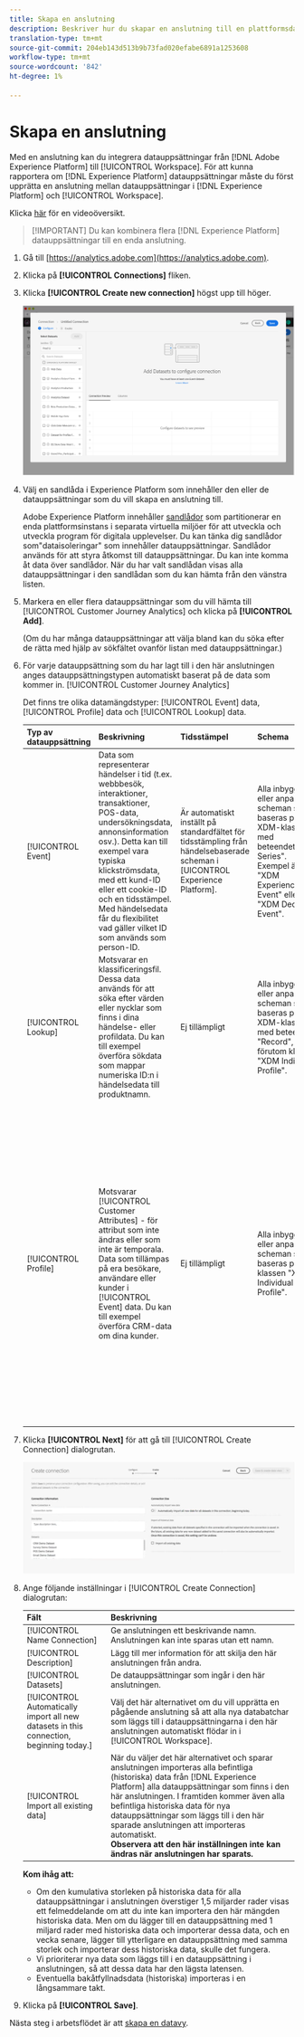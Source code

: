 ```yaml
---
title: Skapa en anslutning
description: Beskriver hur du skapar en anslutning till en plattformsdatauppsättning i kundreseanalysen.
translation-type: tm+mt
source-git-commit: 204eb143d513b9b73fad020efabe6891a1253608
workflow-type: tm+mt
source-wordcount: '842'
ht-degree: 1%

---
```



# Skapa en anslutning

Med en anslutning kan du integrera datauppsättningar från [!DNL Adobe Experience Platform] till [!UICONTROL Workspace]. För att kunna rapportera om [!DNL Experience Platform] datauppsättningar måste du först upprätta en anslutning mellan datauppsättningar i [!DNL Experience Platform] och [!UICONTROL Workspace].

Klicka [här](https://docs.adobe.com/content/help/en/platform-learn/tutorials/cja/connecting-customer-journey-analytics-to-data-sources-in-platform.html) för en videoöversikt.

>[!IMPORTANT] Du kan kombinera flera [!DNL Experience Platform] datauppsättningar till en enda anslutning.

1. Gå till [https://analytics.adobe.com](https://analytics.adobe.com).

1. Klicka på **[!UICONTROL Connections]** fliken.

1. Klicka **[!UICONTROL Create new connection]** högst upp till höger.

   ![Skapa anslutning](assets/create-connection.png)

1. Välj en sandlåda i Experience Platform som innehåller den eller de datauppsättningar som du vill skapa en anslutning till.

   Adobe Experience Platform innehåller [sandlådor](https://docs.adobe.com/content/help/en/experience-platform/sandbox/home.html) som partitionerar en enda plattformsinstans i separata virtuella miljöer för att utveckla och utveckla program för digitala upplevelser. Du kan tänka dig sandlådor som&quot;dataisoleringar&quot; som innehåller datauppsättningar. Sandlådor används för att styra åtkomst till datauppsättningar. Du kan inte komma åt data över sandlådor. När du har valt sandlådan visas alla datauppsättningar i den sandlådan som du kan hämta från den vänstra listen.

1. Markera en eller flera datauppsättningar som du vill hämta till [!UICONTROL Customer Journey Analytics] och klicka på **[!UICONTROL Add]**.

   (Om du har många datauppsättningar att välja bland kan du söka efter de rätta med hjälp av sökfältet ovanför listan med datauppsättningar.)

1. För varje datauppsättning som du har lagt till i den här anslutningen anges datauppsättningstypen automatiskt baserat på de data som kommer in. [!UICONTROL Customer Journey Analytics]

   Det finns tre olika datamängdstyper: [!UICONTROL Event] data, [!UICONTROL Profile] data och [!UICONTROL Lookup] data.

   | Typ av datauppsättning | Beskrivning | Tidsstämpel | Schema | Person-ID |
   |---|---|---|---|---|
   | [!UICONTROL Event] | Data som representerar händelser i tid (t.ex. webbbesök, interaktioner, transaktioner, POS-data, undersökningsdata, annonsinformation osv.). Detta kan till exempel vara typiska klickströmsdata, med ett kund-ID eller ett cookie-ID och en tidsstämpel. Med händelsedata får du flexibilitet vad gäller vilket ID som används som person-ID. | Är automatiskt inställt på standardfältet för tidsstämpling från händelsebaserade scheman i [UICONTROL Experience Platform]. | Alla inbyggda eller anpassade scheman som baseras på en XDM-klass med beteendet&quot;Time Series&quot;. Exempel är &quot;XDM Experience Event&quot; eller &quot;XDM Decision Event&quot;. | Du kan välja vilket person-ID du vill inkludera. Varje datamängdsschema som definieras i Experience Platform kan ha en egen uppsättning av en eller flera identiteter definierade och kopplade till ett identitetsnamnområde. Alla dessa kan användas som person-ID. Exempel är cookie-ID, Stitched ID, User ID, Tracking Code osv. |
   | [!UICONTROL Lookup] | Motsvarar en klassificeringsfil. Dessa data används för att söka efter värden eller nycklar som finns i dina händelse- eller profildata. Du kan till exempel överföra sökdata som mappar numeriska ID:n i händelsedata till produktnamn. | Ej tillämpligt | Alla inbyggda eller anpassade scheman som baseras på en XDM-klass med beteendet &quot;Record&quot;, förutom klassen &quot;XDM Individual Profile&quot;. | Ej tillämpligt |
   | [!UICONTROL Profile] | Motsvarar [!UICONTROL Customer Attributes] - för attribut som inte ändras eller som inte är temporala. Data som tillämpas på era besökare, användare eller kunder i [!UICONTROL Event] data. Du kan till exempel överföra CRM-data om dina kunder. | Ej tillämpligt | Alla inbyggda eller anpassade scheman som baseras på klassen &quot;XDM Individual Profile&quot;. | Du kan välja vilket person-ID du vill inkludera. Varje datauppsättning som definieras i [!DNL Experience Platform] har en egen uppsättning med ett eller flera definierade person-ID, t.ex. cookie-ID, Stitched ID, User ID, Tracking Code, osv.<br>![Person](assets/person-id.png)**IDNote **: Om du skapar en anslutning som innehåller datauppsättningar med olika ID:n, återspeglas detta i rapporten. Om du verkligen vill sammanfoga datauppsättningar måste du använda samma person-ID. |

1. Klicka **[!UICONTROL Next]** för att gå till [!UICONTROL Create Connection] dialogrutan.

   ![Skapa anslutning](assets/create-connection2.png)

1. Ange följande inställningar i [!UICONTROL Create Connection] dialogrutan:

   | Fält | Beskrivning |
   |---|---|
   | [!UICONTROL Name Connection] | Ge anslutningen ett beskrivande namn. Anslutningen kan inte sparas utan ett namn. |
   | [!UICONTROL Description] | Lägg till mer information för att skilja den här anslutningen från andra. |
   | [!UICONTROL Datasets] | De datauppsättningar som ingår i den här anslutningen. |
   | [!UICONTROL Automatically import all new datasets in this connection, beginning today.] | Välj det här alternativet om du vill upprätta en pågående anslutning så att alla nya databatchar som läggs till i datauppsättningarna i den här anslutningen automatiskt flödar in i [!UICONTROL Workspace]. |
   | [!UICONTROL Import all existing data] | När du väljer det här alternativet och sparar anslutningen importeras alla befintliga (historiska) data från [!DNL Experience Platform] alla datauppsättningar som finns i den här anslutningen. I framtiden kommer även alla befintliga historiska data för nya datauppsättningar som läggs till i den här sparade anslutningen att importeras automatiskt. <br>**Observera att den här inställningen inte kan ändras när anslutningen har sparats.** |

   **Kom ihåg att:**

   * Om den kumulativa storleken på historiska data för alla datauppsättningar i anslutningen överstiger 1,5 miljarder rader visas ett felmeddelande om att du inte kan importera den här mängden historiska data. Men om du lägger till en datauppsättning med 1 miljard rader med historiska data och importerar dessa data, och en vecka senare, lägger till ytterligare en datauppsättning med samma storlek och importerar dess historiska data, skulle det fungera.
   * Vi prioriterar nya data som läggs till i en datauppsättning i anslutningen, så att dessa data har den lägsta latensen.
   * Eventuella bakåtfyllnadsdata (historiska) importeras i en långsammare takt.

1. Klicka på **[!UICONTROL Save]**.

Nästa steg i arbetsflödet är att [skapa en datavy](/help/data-views/create-dataview.md).
